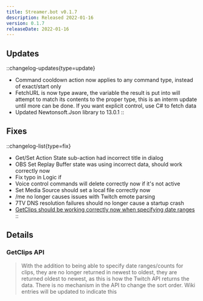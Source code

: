 ```yaml
---
title: Streamer.bot v0.1.7
description: Released 2022-01-16
version: 0.1.7
releaseDate: 2022-01-16
---
```


## Updates
::changelog-updates{type=update}
* Command cooldown action now applies to any command type, instead of exact/start only
* FetchURL is now type aware, the variable the result is put into will attempt to match its contents to the proper type, this is an interm update until more can be done.  If you want explicit control, use C# to fetch data
* Updated Newtonsoft.Json library to 13.0.1
::

## Fixes
::changelog-list{type=fix}
* Get/Set Action State sub-action had incorrect title in dialog
* OBS Set Replay Buffer state was using incorrect data, should work correctly now
* Fix typo in Logic if
* Voice control commands will delete correctly now if it's not active
* Set Media Source should set a local file correctly now
* /me no longer causes issues with Twitch emote parsing
* 7TV DNS resolution failures should no longer cause a startup crash
* [GetClips should be working correctly now when specifying date ranges](#getclips-api)
::

## Details
### GetClips API
> With the addition to being able to specify date ranges/counts for clips, they are no longer returned in newest to oldest, they are returned oldest to newest, as this is how the Twitch API returns the data. There is no mechanism in the API to change the sort order.  Wiki entries will be updated to indicate this